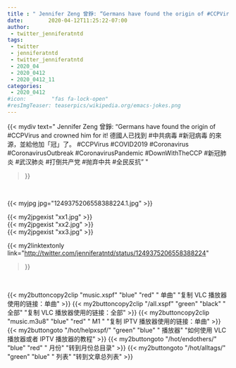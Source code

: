 ```yaml
---
title : " Jennifer Zeng 曾錚: “Germans have found the origin of #CCPVirus and crowned him for it! 德國人已找到 #中共病毒 #新冠病毒 的來源，並給他加「冠」了。&#10;#CCPVirus #COVID2019 #Coronavirus #CoronavirusOutbreak #CoronavirusPandemic &#10;#DownWithTheCCP&#10; #新冠肺炎 #武汉肺炎 #打倒共产党 #抛弃中共 #全民反抗”  "
date:        2020-04-12T11:25:22-07:00
author:
 - twitter_jenniferatntd
tags:
 - twitter
 - jenniferatntd
 - twitter_jenniferatntd
 - 2020_04
 - 2020_0412
 - 2020_0412_11
categories:
 - 2020_0412
#icon:        "fas fa-lock-open"
#resImgTeaser: teaserpics/wikipedia.org/emacs-jokes.png
---
```


{{< mydiv text=" Jennifer Zeng 曾錚: “Germans have found the origin of #CCPVirus and crowned him for it! 德國人已找到 #中共病毒 #新冠病毒 的來源，並給他加「冠」了。&#10;#CCPVirus #COVID2019 #Coronavirus #CoronavirusOutbreak #CoronavirusPandemic &#10;#DownWithTheCCP&#10; #新冠肺炎 #武汉肺炎 #打倒共产党 #抛弃中共 #全民反抗”  "
>}}
<br>


 {{< myjpg jpg="1249375206558388224.1.jpg" >}}<br> 

{{< my2jpgexist "xx1.jpg" >}}<br>
{{< my2jpgexist "xx2.jpg" >}}<br>
{{< my2jpgexist "xx3.jpg" >}}<br>


{{< my2linktextonly link="http://twitter.com/jenniferatntd/status/1249375206558388224"
>}}


<br>

{{< my2buttoncopy2clip "music.xspf"        "blue"   "red"    " 单曲"  "复制 VLC 播放器使用的链接：单曲" >}} {{< my2buttoncopy2clip "/all.xspf"         "green"  "black"  " 全部"  "复制 VLC 播放器使用的链接：全部" >}} {{< my2buttoncopy2clip "music.m3u8"        "blue"   "red"    " M1 "    "复制 IPTV 播放器使用的链接：单曲" >}} {{< my2buttongoto      "/hot/helpxspf/"    "green"  "blue"   " 播放器" "如何使用 VLC 播放器或者 IPTV 播放器的教程" >}} {{< my2buttongoto      "/hot/endothers/"   "blue"   "red"    " 月份"   "转到月份总目录" >}} {{< my2buttongoto      "/hot/alltags/"     "green"  "blue"   " 列表"   "转到文章总列表" >}} 
